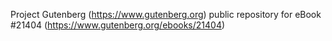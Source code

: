 Project Gutenberg (https://www.gutenberg.org) public repository for eBook #21404 (https://www.gutenberg.org/ebooks/21404)
